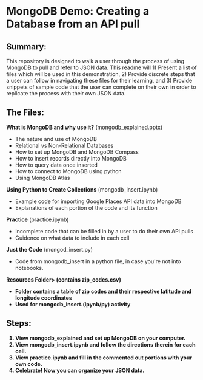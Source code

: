 # MongoDB Demo: Creating a Database from an API pull

## Summary:
This repository is designed to walk a user through the process of using MongoDB to pull and refer to JSON data. This readme will 1) Present a list of files which will be used in this demonstration, 2) Provide discrete steps that a user can follow in navigating these files for their learning, and 3) Provide snippets of sample code that the user can complete on their own in order to replicate the process with their own JSON data.

## The Files:

<b>What is MongoDB and why use it?</b>
(mongodb_explained.pptx)
- The nature and use of MongoDB
- Relational vs Non-Relational Databases
- How to set up MongoDB and MongoDB Compass
- How to insert records directly into MongoDB
- How to query data once inserted
- How to connect to MongoDB using python
- Using MongoDB Atlas

<b>Using Python to Create Collections</b>
(mongodb_insert.ipynb)
- Example code for importing Google Places API data into MongoDB
- Explanations of each portion of the code and its function

<b>Practice</b>
(practice.ipynb)
- Incomplete code that can be filled in by a user to do their own API pulls
- Guidence on what data to include in each cell

<b>Just the Code</b>
(mongod_insert.py)
- Code from mongodb_insert in a python file, in case you're not into notebooks.

<b>Resources Folder>
(contains zip_codes.csv)
- Folder contains a table of zip codes and their respective latitude and longitude coordinates
- Used for mongodb_insert.(ipynb/py) activity

## Steps: 
1. View mongodb_explained and set up MongoDB on your computer.
2. View mongodb_insert.ipynb and follow the directions therein for each cell.
3. View practice.ipynb and fill in the commented out portions with your own code.
4. Celebrate! Now you can organize your JSON data.
